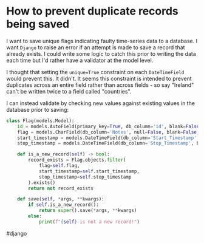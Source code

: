 # How to prevent duplicate records being saved

I want to save unique flags indicating faulty time-series data to a database.  I want `Django` to raise an error if an attempt is made to save a record that already exists.  I could write some logic to catch this prior to writing the data each time but I'd rather have a validator at the model level.

I thought that setting the `unique=True` constraint on each `DateTimeField` would prevent this.  It didn't.  It seems this constraint is intended to prevent duplicates across an entire field rather than across fields - so say "Ireland" can't be written twice to a field called "countries".

I can instead validate by checking new values against existing values in the database prior to saving: 

```python
class Flag(models.Model):
    id = models.AutoField(primary_key=True, db_column='id', blank=False, null=False)
    flag = models.CharField(db_column='Notes', null=False, blank=False, max_length=255)
    start_timestamp = models.DateTimeField(db_column='Start_Timestamp', blank=False, null=False)
    stop_timestamp = models.DateTimeField(db_column='Stop_Timestamp', blank=False, null=False)

    def is_a_new_record(self) -> bool:
        record_exists = Flag.objects.filter(
            flag=self.flag,
            start_timestamp=self.start_timestamp,
            stop_timestamp=self.stop_timestamp
        ).exists()
        return not record_exists

    def save(self, *args, **kwargs):
        if self.is_a_new_record():
            return super().save(*args, **kwargs)
        else:
            print(f"{self} is not a new record!")
```

#django